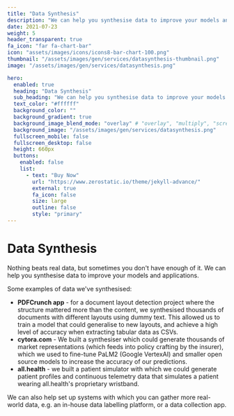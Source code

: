```yaml
---
title: "Data Synthesis"
description: "We can help you synthesise data to improve your models and applications."
date: 2021-07-23
weight: 5
header_transparent: true
fa_icon: "far fa-chart-bar"
icon: "assets/images/icons/icons8-bar-chart-100.png"
thumbnail: "/assets/images/gen/services/datasynthesis-thumbnail.png"
image: "/assets/images/gen/services/datasynthesis.png"

hero:
  enabled: true
  heading: "Data Synthesis"
  sub_heading: "We can help you synthesise data to improve your models and applications."
  text_color: "#ffffff"
  background_color: ""
  background_gradient: true
  background_image_blend_mode: "overlay" # "overlay", "multiply", "screen"
  background_image: "/assets/images/gen/services/datasynthesis.png"
  fullscreen_mobile: false
  fullscreen_desktop: false
  height: 660px
  buttons:
    enabled: false
    list:
      - text: "Buy Now"
        url: "https://www.zerostatic.io/theme/jekyll-advance/"
        external: true
        fa_icon: false
        size: large
        outline: false
        style: "primary"
---
```


# Data Synthesis

Nothing beats real data, but sometimes you don't have enough of it. We can help you synthesise data to improve your models and applications.

Some examples of data we've synthesised:
- **PDFCrunch app** - for a document layout detection project where the structure mattered more than the content, we synthesised thousands of documents with different layouts using dummy text. This allowed us to train a model that could generalise to new layouts, and achieve a high level of accuracy when extracting tabular data as CSVs.
- **cytora.com** - We built a synthesiser which could generate thousands of market representations (which feeds into policy crafting by the insurer), which we used to fine-tune PaLM2 (Google VertexAI) and smaller open source models to increase the accuracy of our predictions.
- **all.health** - we built a patient simulator with which we could generate patient profiles and continuous telemetry data that simulates a patient wearing all.health's proprietary wristband.

We can also help set up systems with which you can gather more real-world data, e.g. an in-house data labelling platform, or a data collection app.